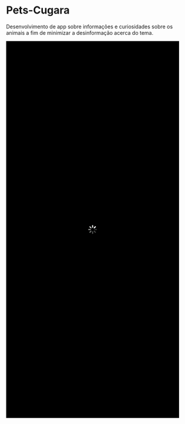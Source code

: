 # Pets-Cugara
Desenvolvimento de app sobre informações e curiosidades sobre os animais a fim de minimizar a desinformação acerca do tema.

<img src="PetsCugara/Assets.xcassets/PetsCugaraPreview.dataset/PetsCugaraPreview.gif">
